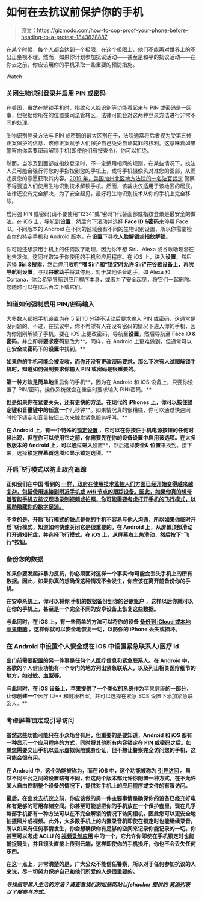 # 如何在去抗议前保护你的手机

> 原文：<https://gizmodo.com/how-to-cop-proof-your-phone-before-heading-to-a-protest-1843828887>

在某个时候，每个人都会达到一个极限，在这个极限上，他们不能再对世界上的不公正坐视不理。然而，如果你计划参加抗议活动——甚至是和平的抗议活动——在你去之前，你应该用你的手机采取一些重要的预防措施。

Watch

### 关闭生物识别登录并启用 PIN 或密码

在美国，虽然在解锁手机时，指纹和人脸识别等功能看起来与 PIN 或密码是一回事，但根据你所在的位置或司法管辖区，法律可能会对这两种登录方法进行非常不同的处理。

生物识别登录方法与 PIN 或密码的最大区别在于，法院通常将后者视为受第五修正案保护的信息，该修正案赋予人们保护自己免受自证其罪的权利。这意味着如果警察向你索要密码解锁手机(即使他们有搜查令)，你可以拒绝。

然而，当涉及到面部或指纹登录时，不一定适用相同的规则，在某些情况下，执法人员可能会强行将您的手指按到您的手机上，或将手机摄像头对准您的面部，从而违反您的意愿获取其内容。[2019 年，美国加州北区地方法院的一名法官裁定](https://www.zdnet.com/article/police-cant-force-us-citizens-to-unlock-their-phone-by-face-or-finger/) 警察不得强迫人们使用生物识别技术解锁手机。然而，该裁决仅适用于该地区的居民。法律还没有完全解决，为了安全起见，最好将生物识别技术从你的手机上完全移除。

启用强 PIN 或密码(请不要使用“1234”或“密码”)代替面部或指纹登录是最安全的做法。在 iOS 上，导航到**设置**，然后向下滚动并选择 **Face ID &密码**来停用 Face ID。不同版本的 Android 在不同的区域会有不同的生物识别设置，所以你需要检查你的特定手机和 Android 版本。在**设置**下寻找**人脸解锁**或**指纹解锁**。

你可能还想禁用手机上的任何数字助理，因为你不想 Siri、Alexa 或谷歌助理潜在地告发你。这同样取决于你使用的手机和应用程序。在 iOS 上，进入**设置**，然后选择 **Siri &搜索**，然后停用**收听“嘿 Siri”**和**“锁定时允许 Siri”**在谷歌设备上，再次导航到**设置**，寻找**谷歌助手**将其停用。对于其他语音助手，如 Alexa 和 Cortana，你会希望导航到应用程序本身，或者为了安全起见，将它们一起删除。您随时可以在以后再次下载它们。

### 知道如何强制启用 PIN/密码输入

大多数人都把手机设置为在 5 到 10 分钟不活动后要求输入 PIN 或密码，这通常是没问题的。不过，在抗议中，你不希望有人在没有密码的情况下进入你的手机，因为你刚刚解锁了手机。要在 iOS 上更改密码，导航至**设置**，然后导航至 **Face ID &密码**，并立即将**要求密码**更改为**。同样，在 Android 上更难做到，但通常可以在**安全**或**密码**下的**设置**中找到。**

**如果你的手机可能会被没收，而你还没有更改密码要求，那么下次有人试图解锁手机时，知道如何强制要求你输入 PIN 或密码是很重要的。**

**第一种方法是简单地**重启你的手机**，因为在 Android 和 iOS 设备上，只要你设置了 PIN/密码，操作系统就会在重启时要求输入 PIN/密码。**

**但是如果你在紧要关头，还有更快的方法。在现代的 iPhones 上，你可以按住锁定键和音量键中的任意一个**几秒钟**。如果情况真的很糟糕，你可以通过快速同时按下锁定和音量按钮五次来触发紧急服务呼叫。**

**在 Android 上，有一个特殊的[**锁定**设置](https://www.androidauthority.com/android-pie-lockdown-security-924466/) ，它可以在你按住手机电源按钮的任何时候出现，但在你可以使用它之前，你需要先在你的设备设置中启用该选项。在大多数版本的 Android 上，可以通过进入**设置**，然后选择**安全&** **位置**来找到。接下来，选择**锁定屏幕首选项**和**显示锁定选项**。**

### **开启飞行模式以防止政府追踪**

**正如我们在中国 看到的 [一样，政府在使用技术监控人们方面已经开始变得越来越复杂，包括使用连接到附近手机或 wifi 节点的跟踪设备。因此，如果你真的想带着智能手机去抗议现场录制视频或拍照，你可能需要考虑打开手机的飞行模式，以帮助隐藏你的数字足迹。](https://www.nytimes.com./2019/10/03/technology/hong-kong-china-tech-surveillance.html)**

**不幸的是，开启飞行模式的缺点是你的手机不容易与他人沟通，所以如果你临时开启飞行模式，知道如何快速关闭它是很重要的。在 Android 上，从屏幕顶部滑动打开通知托盘，并选择飞行模式。在 iOS 上，从屏幕右上角滑动，然后按下“飞行”按钮。**

### **备份您的数据**

**如果你要发起非暴力反抗，你必须面对这样一个事实:你可能会丢失手机上的所有数据。因此，如果你真的想确保这种情况不会发生，你应该在离开前备份你的手机。**

**在安卓系统上，你可以将你 [手机的数据备份到你的谷歌账户](https://support.google.com/android/answer/2819582?hl=en) ，这样以后你就可以在你的手机上，甚至是一个完全不同的安卓设备上恢复这些数据。**

**与此同时，在 iOS 上，有一些简单的方法可以将你的设备 [备份到 iCloud 或本地苹果电脑](https://support.apple.com/guide/iphone/back-up-iphone-iph3ecf67d29/ios) ，这样你就可以安全地恢复一切，以防你的 iPhone 丢失或损坏。**

### **在 Android 中设置个人安全或在 iOS 中设置紧急联系人/医疗 id**

**出门前需要配置的另一件事是任何个人医疗信息和紧急联系人。在 Android 中，谷歌的**个人健康**功能有一个专门的地方列出紧急联系人，以及列出相关医疗细节的地方，如过敏、血型等。**

**与此同时，在 iOS 设备上，苹果提供了一个类似的系统作为**苹果健康**的一部分，让你创建一个**医疗 ID** 和健康档案，并可以选择在紧急 SOS 设置下添加紧急联系人。**

### **考虑屏幕锁定或引导访问**

**虽然这些功能可能只在小众场合有用，但重要的是要知道，Android 和 iOS 都有一种显示一个应用程序的方式，同时将其他所有内容锁定在 PIN 或密码之后。如果您需要交出手机以显示虚拟保险或身份证，但不想让警察完全访问您的手机，这可能会很有用。**

**在 Android 中，这个功能被称为，而在 iOS 中，这个功能被称为 [引导访问](https://support.apple.com/en-us/HT202612) 。虽然不同平台之间的设置略有不同，但这两个版本都允许你配置一种方式，在不允许某人自由控制整个设备的情况下，提供对手机上的应用程序或文件的有限访问。**

**最后，在出发去抗议之前，你应该做的另一件主要事情是确保你的设备已经充好电 和有足够的可用存储空间。你甚至可能想把你的手机放在一个保护套里。现在几乎每部手机都有一种方法可以在不完全解锁的情况下访问相机，因此您可以更安全地拍摄照片或视频。此外，大多数手机上的内置录音机即使在锁定时也能继续录音，所以如果有任何事情发生，你会想确保你有足够的空间来记录你能记录的一切。你甚至可以考虑 ACLU 的 [视频录制应用](https://www.aclu.org/issues/criminal-law-reform/reforming-police/aclu-apps-record-police-conduct) 中的一个，它允许你即使在手机锁定时也能捕捉镜头，并且镜头直接上传到云端，这样即使你的手机损坏，你也不会丢失任何东西。**

**在这一点上，非常清楚的是，广大公众不能信任警察，所以对于任何参加抗议的人来说，尽一切努力保护自己和他们所爱的人是很重要的。** 

***寻找倡导黑人生活的方法？请查看我们的姐妹网站 Lifehacker 提供的* [*资源列表*](https://lifehacker.com/where-to-donate-to-help-people-fighting-for-racial-just-1843852418) *以了解参与方式。***
